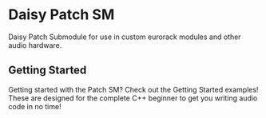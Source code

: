 # Daisy Patch SM

Daisy Patch Submodule for use in custom eurorack modules and other audio hardware.  

## Getting Started
Getting started with the Patch SM? Check out the Getting Started examples!  
These are designed for the complete C++ beginner to get you writing audio code in no time!  